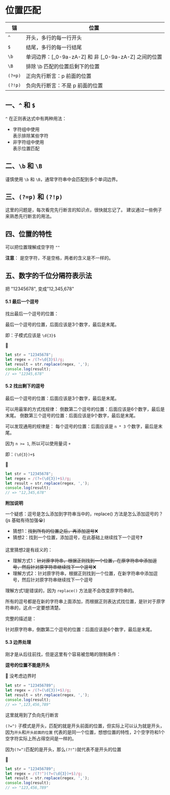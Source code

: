 # 位置匹配


|  锚   | 位置  |
|  ----  | ----  |
| `^`  | 开头，多行的每一行开头 |
| `$`  | 结尾，多行的每一行结尾 |
| `\b`  | 单词边界：[_0-9a-zA-Z] 和 非 [_0-9a-zA-Z] 之间的位置 |
| `\B`  | 排除 \b 匹配的位置后剩下的位置 |
| `(?=p)`  | 正向先行断言：p 前面的位置 |
| `(?!p)`  | 负向先行断言：不是 p 前面的位置 |


## 一、`^` 和 `$`

`^` 在正则表达式中有两种用法：

- 字符组中使用   
  表示排除某些字符
- 非字符组中使用   
  表示位置匹配


## 二、`\b` 和 `\B`

谨慎使用 `\b` 和 `\B`，通常字符串中会匹配到多个单词边界。

## 三、`(?=p)` 和 `(?!p)`

这里的问题是，每次看完先行断言的知识点，很快就忘记了。
建议通过一些例子来熟悉先行断言的用法。


## 四、位置的特性

可以把位置理解成空字符 `""`

**注意**：
是空字符，不是空格，两者的含义是不一样的。 

## 五、数字的千位分隔符表示法

把 "12345678", 变成"12,345,678"

#### 5.1 最后一个逗号

找出最后一个逗号的位置：

最后一个逗号的位置，后面应该是3个数字，最后是末尾。

即：子模式应该是 `\d{3}$`

:candy:
```js
let str = "12345678";
let regex = /(?=\d{3}$)/g;
let result = str.replace(regex, ',');
console.log(result);
// => "12345,678"
```

#### 5.2 找出剩下的逗号

最后一个逗号的位置：后面应该是3个数字，最后是末尾。

可以用最笨的方式找规律：
倒数第二个逗号的位置：后面应该是6个数字，最后是末尾。
倒数第三个逗号的位置：后面应该是9个数字，最后是末尾。

可以发现通用的规律是：
每个逗号的位置：后面应该是 `n * 3` 个数字，最后是末尾。

因为 `n >= 1`, 所以可以使用量词 `+`

即：`(\d{3})+$`

:candy:
```js
let str = "12345678";
let regex = /(?=(\d{3})+$)/g;
let result = str.replace(regex, ',');
console.log(result);
// => "12,345,678"
```

**附加说明**

一个疑惑：逗号是怎么添加到字符串当中的，replace() 方法是怎么添加逗号的？(js 基础有待加强:sob:)

- 猜想1：~~找到所有的位置之后，再添加逗号~~:x:
- 猜想2：找到一个位置，添加逗号，在此基础上继续找下一个逗号:question:

这里猜想2是有歧义的：

- 理解方式1：~~针对原字符串，根据正则找到一个位置，在原字符串中添加逗号，然后针对原字符串继续找下一个逗号~~:x:
- 理解方式2：针对原字符串，根据正则找到一个位置，在新字符串中添加逗号，然后针对原字符串继续找下一个逗号

理解方式1是错误的，因为 `replace()` 方法是不会改变原字符串的。

所有的逗号都是在新的字符串上面添加，而根据正则表达式找位置，是针对于原字符串的，这点一定要想清楚。

完整的描述是：

针对原字符串，倒数第二个逗号的位置：后面应该是6个数字，最后是末尾。

#### 5.3 边界处理

刚才是从后往前找，但是这里有个容易被忽略的限制条件：

**逗号的位置不能是开头**

:candy: 没考虑边界时
```js
let str = "123456789";
let regex = /(?=(\d{3})+$)/g;
let result = str.replace(regex, ',');
console.log(result);
// => ",123,456,789"
```

这里就用到了负向先行断言

`(?=^)` 子模式是开头，匹配的就是开头前面的位置，但实际上可以认为就是开头，因为`开头`和`开头前面的位置` 代表的是同一个位置，想想位置的特性，2个空字符和1个空字符实际上所占得空间是一样的。

因为`(?=^)`匹配的是开头，那么`(?!^)`就代表不是开头的位置

:candy:
```js
let str = "123456789";
let regex = /(?!^)(?=(\d{3})+$)/g;
let result = str.replace(regex, ',');
console.log(result);
// => "123,456,789"
```